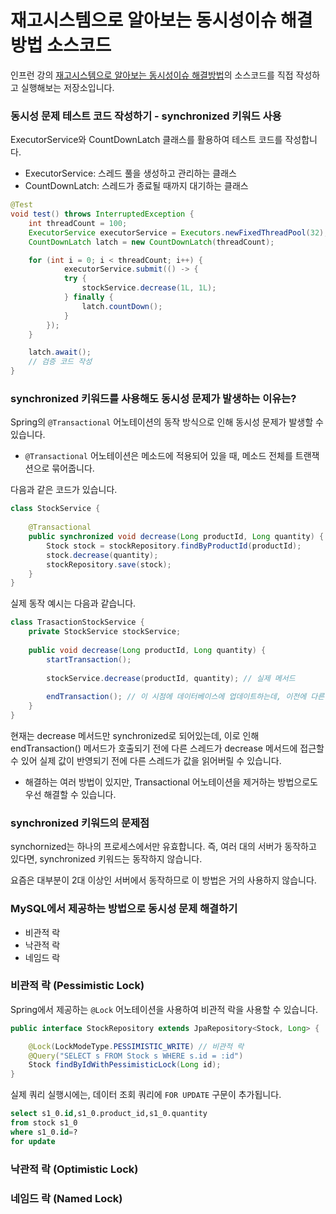 # 재고시스템으로 알아보는 동시성이슈 해결방법 소스코드

인프런 강의 [재고시스템으로 알아보는 동시성이슈 해결방법](https://www.inflearn.com/course/%EB%8F%99%EC%8B%9C%EC%84%B1%EC%9D%B4%EC%8A%88-%EC%9E%AC%EA%B3%A0%EC%8B%9C%EC%8A%A4%ED%85%9C)의 소스코드를 직접 작성하고 실행해보는 저장소입니다.

### 동시성 문제 테스트 코드 작성하기 - synchronized 키워드 사용

ExecutorService와 CountDownLatch 클래스를 활용하여 테스트 코드를 작성합니다.

- ExecutorService: 스레드 풀을 생성하고 관리하는 클래스
- CountDownLatch: 스레드가 종료될 때까지 대기하는 클래스

```Java
@Test
void test() throws InterruptedException {
    int threadCount = 100;
    ExecutorService executorService = Executors.newFixedThreadPool(32);
    CountDownLatch latch = new CountDownLatch(threadCount);

    for (int i = 0; i < threadCount; i++) {
            executorService.submit(() -> {
            try {
                stockService.decrease(1L, 1L);
            } finally {
                latch.countDown();
            }
        });
    }

    latch.await();
    // 검증 코드 작성
}
```

### synchronized 키워드를 사용해도 동시성 문제가 발생하는 이유는?

Spring의 `@Transactional` 어노테이션의 동작 방식으로 인해 동시성 문제가 발생할 수 있습니다.

- `@Transactional` 어노테이션은 메소드에 적용되어 있을 때, 메소드 전체를 트랜잭션으로 묶어줍니다.

다음과 같은 코드가 있습니다.

```Java
class StockService {
	
    @Transactional
    public synchronized void decrease(Long productId, Long quantity) {
        Stock stock = stockRepository.findByProductId(productId);
        stock.decrease(quantity);
        stockRepository.save(stock);
    }
}
```

실제 동작 예시는 다음과 같습니다.

```Java
class TrasactionStockService {
    private StockService stockService;
    
    public void decrease(Long productId, Long quantity) {
        startTransaction();
		
        stockService.decrease(productId, quantity); // 실제 메서드
		
        endTransaction(); // 이 시점에 데이터베이스에 업데이트하는데, 이전에 다른 스레드가 decrease 메서드에 접근할 수 있다!!!
    }
}
```

현재는 decrease 메서드만 synchronized로 되어있는데, 이로 인해 endTransaction() 메서드가 호출되기 전에 다른 스레드가 decrease 메서드에 접근할 수 있어 실제 값이 반영되기 전에 다른 스레드가 값을 읽어버릴 수 있습니다.

- 해결하는 여러 방법이 있지만, Transactional 어노테이션을 제거하는 방법으로도 우선 해결할 수 있습니다.

### synchronized 키워드의 문제점

synchornized는 하나의 프로세스에서만 유효합니다. 즉, 여러 대의 서버가 동작하고 있다면, synchronized 키워드는 동작하지 않습니다.

요즘은 대부분이 2대 이상인 서버에서 동작하므로 이 방법은 거의 사용하지 않습니다.

### MySQL에서 제공하는 방법으로 동시성 문제 해결하기

- 비관적 락
- 낙관적 락 
- 네임드 락

### 비관적 락 (Pessimistic Lock)

Spring에서 제공하는 `@Lock` 어노테이션을 사용하여 비관적 락을 사용할 수 있습니다.

```Java
public interface StockRepository extends JpaRepository<Stock, Long> {

	@Lock(LockModeType.PESSIMISTIC_WRITE) // 비관적 락
	@Query("SELECT s FROM Stock s WHERE s.id = :id")
	Stock findByIdWithPessimisticLock(Long id);
}
```

실제 쿼리 실행시에는, 데이터 조회 쿼리에 `FOR UPDATE` 구문이 추가됩니다.

```SQL
select s1_0.id,s1_0.product_id,s1_0.quantity 
from stock s1_0 
where s1_0.id=? 
for update
```

### 낙관적 락 (Optimistic Lock)

### 네임드 락 (Named Lock)



